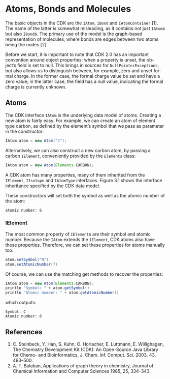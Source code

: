 #  Atoms, Bonds and Molecules

The basic objects in the CDK are the `IAtom`, `IBond` and `IAtomContainer` [1].
The name of the latter is somewhat misleading, as it contains
not just `IAtom`s but also `IBond`s. The primary use of the model is the
graph-based representation of molecules, where bonds are edges between
two atoms being the nodes [2].

Before we start, it is important to note that CDK 2.0 has an important
convention around object properties: when a property is unset, the ob-
ject’s field is set to null. This brings in sources for `NullPointerExceptions`,
but also allows us to distinguish between, for example, zero and unset for-
mal charge. In the former case, the formal charge value be set and have
a zero value; in the latter case, the field has a null value, indicating the
formal charge is currently unknown.

## Atoms

The CDK interface `IAtom` is the underlying data model of atoms. Creating
a new atom is fairly easy. For example, we can create an atom of element
type carbon, as defined by the element’s symbol that we pass as parameter
in the constructor:

```groovy
IAtom atom = new Atom("C");
```

Alternatively, we can also construct a new carbon atom, by passing a
carbon `IElement`, conveniently provided by the `Elements` class:

```groovy
IAtom atom = new Atom(Elements.CARBON);
```

A CDK atom has many properties, many of them inherited from the `IElement`,
`IIsotope` and `IAtomType` interfaces. Figure 3.1 shows the interface
inheritance specified by the CDK data model.

These constructors will set both the symbol as well as the atomic number
of the atom:

```plain
atomic number: 6
```

### IElement

The most common property of `IElement`s are their symbol and atomic
number. Because the `IAtom` extends the `IElement`, CDK atoms also have
these properties. Therefore, we can set these properties for atoms
manually too:

```groovy
atom.setSymbol("N")
atom.setAtomicNumber(7)
```

Of course, we can use the matching get methods to recover the properties:

```groovy
IAtom atom = new Atom(Elements.CARBON);
println "Symbol: " + atom.getSymbol()
println "Atomic number: " + atom.getAtomicNumber()
```

which outputs:

```plain
Symbol: C
Atomic number: 6
```

## References

1. C. Steinbeck, Y. Han, S. Kuhn, O. Horlacher, E. Luttmann, E. Willighagen, The Chemistry Development Kit (CDK): An Open-Source Java Library for Chemo- and Bioinformatics, J. Chem. Inf. Comput. Sci. 2003, 43, 493–500.
2. A. T. Balaban, Applications of graph theory in chemistry, Journal of Chemical Information and Computer Sciences 1985, 25, 334–343.
